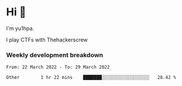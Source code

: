 # Hi 👋

I'm yu1hpa.

I play CTFs with Thehackerscrew

### Weekly development breakdown

<!--START_SECTION:waka-->

```text
From: 22 March 2022 - To: 29 March 2022

Other        1 hr 22 mins    ███████░░░░░░░░░░░░░░░░░░   28.42 %
```

<!--END_SECTION:waka-->

